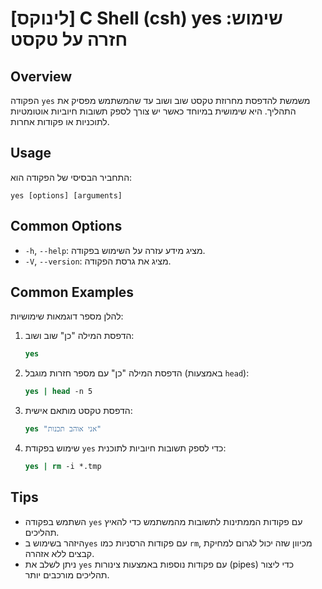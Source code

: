 # [לינוקס] C Shell (csh) yes שימוש: חזרה על טקסט

## Overview
הפקודה `yes` משמשת להדפסת מחרוזת טקסט שוב ושוב עד שהמשתמש מפסיק את התהליך. היא שימושית במיוחד כאשר יש צורך לספק תשובות חיוביות אוטומטיות לתוכניות או פקודות אחרות.

## Usage
התחביר הבסיסי של הפקודה הוא:

```
yes [options] [arguments]
```

## Common Options
- `-h`, `--help`: מציג מידע עזרה על השימוש בפקודה.
- `-V`, `--version`: מציג את גרסת הפקודה.

## Common Examples
להלן מספר דוגמאות שימושיות:

1. הדפסת המילה "כן" שוב ושוב:
   ```csh
   yes
   ```

2. הדפסת המילה "כן" עם מספר חזרות מוגבל (באמצעות `head`):
   ```csh
   yes | head -n 5
   ```

3. הדפסת טקסט מותאם אישית:
   ```csh
   yes "אני אוהב תכנות"
   ```

4. שימוש בפקודת `yes` כדי לספק תשובות חיוביות לתוכנית:
   ```csh
   yes | rm -i *.tmp
   ```

## Tips
- השתמש בפקודה `yes` עם פקודות הממתינות לתשובות מהמשתמש כדי להאיץ תהליכים.
- היזהר בשימוש ב`yes` עם פקודות הרסניות כמו `rm`, מכיוון שזה יכול לגרום למחיקת קבצים ללא אזהרה.
- ניתן לשלב את `yes` עם פקודות נוספות באמצעות צינורות (pipes) כדי ליצור תהליכים מורכבים יותר.